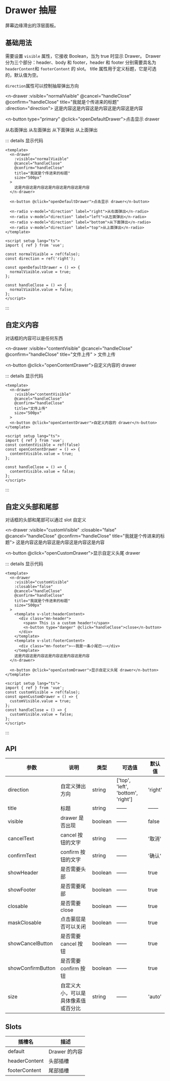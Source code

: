 # Drawer 抽屉

屏幕边缘滑出的浮层面板。

## 基础用法

需要设置 `visible` 属性，它接收 Boolean，当为 true 时显示 Drawer。 Drawer 分为三个部分：header、body 和 footer，header 和 footer 分别需要具名为`headerContent`和 `footerContent` 的 slot。 title 属性用于定义标题，它是可选的，默认值为空。

`direction`属性可以控制抽屉弹出方向

<n-drawer :visible="normalViaible" @cancel="handleClose" @confirm="handleClose" title="我就是个传进来的标题" :direction="direction">
这是内容这是内容这是内容这是内容这是内容
</n-drawer>

<n-button type="primary" @click="openDefaultDrawer">点击显示 drawer</n-button>

<n-radio v-model="direction" label="right">从右面弹出</n-radio>
<n-radio v-model="direction" label="left">从左面弹出</n-radio>
<n-radio v-model="direction" label="bottom">从下面弹出</n-radio>
<n-radio v-model="direction" label="top">从上面弹出</n-radio>

::: details 显示代码

```vue
<template>
  <n-drawer
    :visible="normalViaible"
    @cancel="handleClose"
    @confirm="handleClose"
    title="我就是个传进来的标题"
    size="500px"
  >
    这是内容这是内容这是内容这是内容这是内容
  </n-drawer>

  <n-button @click="openDefaultDrawer">点击显示 drawer</n-button>

  <n-radio v-model="direction" label="right">从右面弹出</n-radio>
  <n-radio v-model="direction" label="left">从左面弹出</n-radio>
  <n-radio v-model="direction" label="bottom">从下面弹出</n-radio>
  <n-radio v-model="direction" label="top">从上面弹出</n-radio>
</template>

<script setup lang="ts">
import { ref } from 'vue';

const normalViaible = ref(false);
const direction = ref('right');

const openDefaultDrawer = () => {
  normalViaible.value = true;
};

const handleClose = () => {
  normalViaible.value = false;
};
</script>
```

:::

## 自定义内容

对话框的内容可以是任何东西

<n-drawer :visible="contentVisible" @cancel="handleClose" @confirm="handleClose" title="文件上传" >
<n-upload  drag>
<n-button type="primary" size="small">文件上传</n-button>
</n-upload>
</n-drawer>

<n-button @click="openContentDrawer">自定义内容的 drawer</n-button>

::: details 显示代码

```vue
<template>
  <n-drawer
    :visible="contentVisible"
    @cancel="handleClose"
    @confirm="handleClose"
    title="文件上传"
    size="500px"
  >
  <n-button @click="openContentDrawer">自定义内容的 drawer</n-button>
</template>

<script setup lang="ts">
import { ref } from 'vue';
const contentVisible = ref(false)
const openContentDrawer = () => {
  contentVisible.value = true;
};

const handleClose = () => {
  contentVisible.value = false;
};
</script>
```

:::

## 自定义头部和尾部

对话框的头部和尾部可以通过 slot 自定义

<n-drawer :visible="customVisible" :closable="false" @cancel="handleClose" @confirm="handleClose" title="我就是个传进来的标题">
<template v-slot:headerContent>

<div class="mn-header">
<span> This is a custom header!</span>
   <n-button type="danger" @click="handleClose">close</n-button>
</div>
</template>
<template v-slot:footerContent>
<div class="mn-footer">
~~我是一条小尾巴~~
</div>
</template>
这是内容这是内容这是内容这是内容这是内容
</n-drawer>

<n-button @click="openCustomDrawer">显示自定义头尾 drawer</n-button>

::: details 显示代码

```vue
<template>
  <n-drawer
    :visible="customVisible"
    :closable="false"
    @cancel="handleClose"
    @confirm="handleClose"
    title="我就是个传进来的标题"
    size="500px"
  >
    <template v-slot:headerContent>
      <div class="mn-header">
        <span> This is a custom header!</span>
        <n-button type="danger" @click="handleClose">close</n-button>
      </div>
    </template>
    <template v-slot:footerContent>
      <div class="mn-footer">~~我是一条小尾巴~~</div>
    </template>
    这是内容这是内容这是内容这是内容这是内容
  </n-drawer>

  <n-button @click="openCustomDrawer">显示自定义头尾 drawer</n-button>
</template>

<script setup lang="ts">
import { ref } from 'vue';
const customVisible = ref(false);
const openCustomDrawer = () => {
  customVisible.value = true;
};
const handleClose = () => {
  customVisible.value = false;
};
</script>
```

:::

## API

| 参数              | 说明                                 | 类型    | 可选值                             | 默认值  |
| ----------------- | ------------------------------------ | ------- | ---------------------------------- | ------- |
| direction         | 自定义弹出方向                       | string  | ['top', 'left', 'bottom', 'right'] | 'right' |
| title             | 标题                                 | string  | ——                                 | ——      |
| visible           | drawer 是否出现                      | boolean | ——                                 | false   |
| cancelText        | cancel 按钮的文字                    | string  | ——                                 | '取消'  |
| confirmText       | confirm 按钮的文字                   | string  | ——                                 | '确认'  |
| showHeader        | 是否需要头部                         | boolean | ——                                 | true    |
| showFooter        | 是否需要尾部                         | boolean | ——                                 | true    |
| closable          | 是否需要 close                       | boolean | ——                                 | true    |
| maskClosable      | 点击蒙层是否可以关闭                 | boolean | ——                                 | true    |
| showCancelButton  | 是否需要 cancel 按钮                 | boolean | ——                                 | true    |
| showConfirmButton | 是否需要 confirm 按钮                | boolean | ——                                 | true    |
| size              | 自定义大小，可以是具体像素值或百分比 | string  | ——                                 | 'auto'  |

## Slots

| 插槽名        | 描述          |
| ------------- | ------------- |
| default       | Drawer 的内容 |
| headerContent | 头部插槽      |
| footerContent | 尾部插槽      |

<script setup lang="ts">
  import { ref } from "vue";
  const direction = ref('right');
  const normalViaible = ref(false);
  const contentVisible = ref(false)
  const customVisible = ref(false)

  const openDefaultDrawer = () => {
    normalViaible.value = true;
  };
  const openContentDrawer=()=>{
    contentVisible.value = true
  }
  const openCustomDrawer=()=>{
    customVisible.value = true
  }
  const handleClose = () => {
    normalViaible.value = false
    contentVisible.value = false
    customVisible.value = false
  };
</script>
<style scope>
  .mn-header{
    width: 100%;
    display: flex;
    justify-content: space-between;
    align-items: center;
    font-size:20px;
    font-weight:'bold';
  }
  .mn-footer{
    padding:20px;
    text-align:center;
  }
  .n-button{
    margin-right:10px;
  }
</style>
